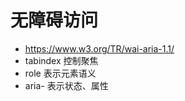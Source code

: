 # 无障碍访问

-   https://www.w3.org/TR/wai-aria-1.1/
-   tabindex 控制聚焦
-   role 表示元素语义
-   aria- 表示状态、属性
